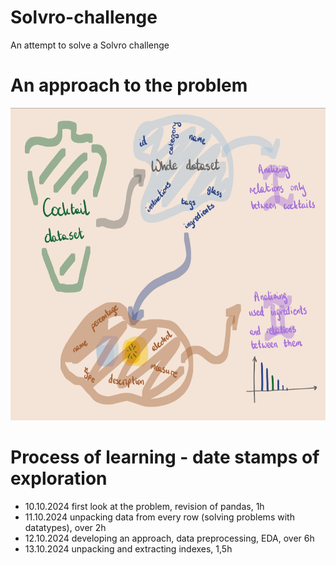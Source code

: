 # Solvro-challenge
An attempt to solve a Solvro challenge

# An approach to the problem
<div align="center">
<img src="/assets/idea.png" alt="mindmap" title="mindmap" height="500"/>
</div>

# Process of learning - date stamps of exploration
  - 10.10.2024    first look at the problem, revision of pandas, 1h
  - 11.10.2024    unpacking data from every row (solving problems with datatypes), over 2h
  - 12.10.2024    developing an approach, data preprocessing, EDA, over 6h 
  - 13.10.2024    unpacking and extracting indexes, 1,5h
